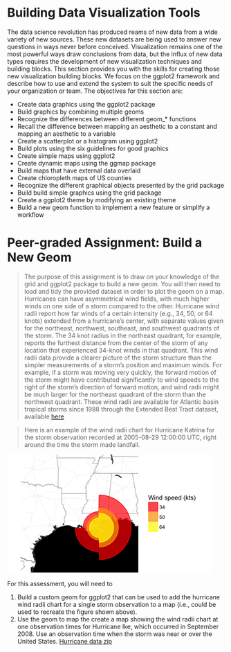 # Building Data Visualization Tools

The data science revolution has produced reams of new data from a wide
variety of new sources. These new datasets are being used to answer new
questions in ways never before conceived. Visualization remains one of the
most powerful ways draw conclusions from data, but the influx of new
data types requires the development of new visualization techniques and
building blocks. This section provides you with the skills for creating those
new visualization building blocks. We focus on the ggplot2 framework and
describe how to use and extend the system to suit the specific needs of your
organization or team.
The objectives for this section are:

* Create data graphics using the ggplot2 package
* Build graphics by combining multiple geoms
* Recognize the differences between different geom_* functions
* Recall the difference between mapping an aesthetic to a constant and
mapping an aesthetic to a variable
* Create a scatterplot or a histogram using ggplot2
* Build plots using the six guidelines for good graphics
* Create simple maps using ggplot2
* Create dynamic maps using the ggmap package
* Build maps that have external data overlaid
* Create chloropleth maps of US counties
* Recognize the different graphical objects presented by the grid package
* Build build simple graphics using the grid package
* Create a ggplot2 theme by modifying an existing theme
* Build a new geom function to implement a new feature or simplify a
workflow


# Peer-graded Assignment: Build a New Geom

>The purpose of this assignment is to draw on your knowledge of the grid and ggplot2 package to build a new geom.
You will then need to load and tidy the provided dataset in order to plot the geom on a map.
Hurricanes can have asymmetrical wind fields, with much higher winds on one side of a storm compared
to the other. Hurricane wind radii report how far winds of a certain intensity (e.g., 34, 50, or 64 knots)
extended from a hurricane’s center, with separate values given for the northeast, northwest, southeast,
and southwest quadrants of the storm. The 34 knot radius in the northeast quadrant, for example,
reports the furthest distance from the center of the storm of any location that experienced 34-knot winds in that quadrant.
This wind radii data provide a clearer picture of the storm structure than the simpler measurements
of a storm’s position and maximum winds. For example, if a storm was moving very quickly,
the forward motion of the storm might have contributed significantly to wind speeds to
the right of the storm’s direction of forward motion, and wind radii might be much larger for the
northeast quadrant of the storm than the northwest quadrant. These wind radii are available
for Atlantic basin tropical storms since 1988 through the Extended Best Tract dataset, available [here](http://rammb.cira.colostate.edu/research/tropical_cyclones/tc_extended_best_track_dataset/)

>Here is an example of the wind radii chart for Hurricane Katrina for the storm observation recorded
at 2005-08-29 12:00:00 UTC, right around the time the storm made landfall.

![Map Photo](map.png)

For this assessment, you will need to

1. Build a custom geom for ggplot2 that can be used to add the hurricane wind radii chart for a single storm observation to a map (i.e., could be used to recreate the figure shown above).
2. Use the geom to map the create a map showing the wind radii chart at one observation times for Hurricane Ike, which occurred in September 2008. Use an observation time when the storm was near or over the United States.
[Hurricane data zip](https://d3c33hcgiwev3.cloudfront.net/_7ed6a595f3e1ac944ccbb1f07db4caae_hurricanes_data.zip?Expires=1546300800&Signature=GqO3XBLACkHrLdxeMMc4I6k1fSzWNmhEXgbOcj3PRho0euMIv~d4MYIyrP2-shdKGnRHuYftG1joJx3umty96YiAKfZYN111ovj9OO1UIIFetP6QceCOfCJl7mQ29vcaFEkhUC7E2zpz2TeCmm6gEIIo986KPuVwGoMgnicRvQI_&Key-Pair-Id=APKAJLTNE6QMUY6HBC5A)

